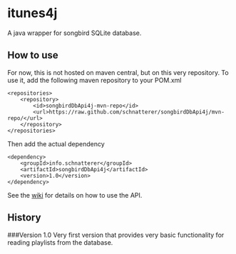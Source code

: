 # itunes4j
A java wrapper for songbird SQLite database.

## How to use
For now, this is not hosted on maven central, but on this very repository. To use it, add the following maven repository to your POM.xml

    <repositories>
        <repository>
            <id>songbirdDbApi4j-mvn-repo</id>
            <url>https://raw.github.com/schnatterer/songbirdDbApi4j/mvn-repo/</url>
        </repository>
    </repositories>
Then add the actual dependency

    <dependency>
        <groupId>info.schnatterer</groupId>
        <artifactId>songbirdDbApi4j</artifactId>
        <version>1.0</version>
    </dependency>

See the [wiki](https://github.com/schnatterer/songbirdDbApi4j/wiki) for details on how to use the API.
    
## History
###Version 1.0
Very first version that provides very basic functionality for reading playlists from the database.